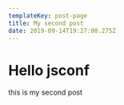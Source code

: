 ```yaml
---
templateKey: post-page
title: My second post
date: 2019-09-14T19:27:00.275Z
---
```


# Hello jsconf

this is my second post
